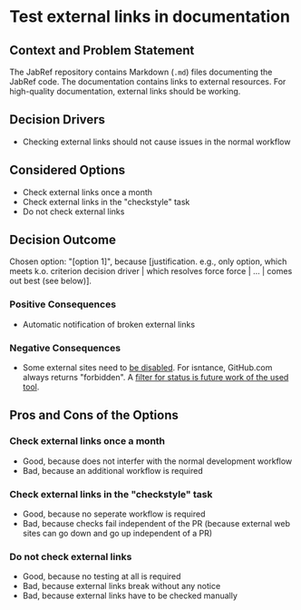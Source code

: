 # Test external links in documentation

## Context and Problem Statement

The JabRef repository contains Markdown (`.md`) files documenting the JabRef code.
The documentation contains links to external resources.
For high-quality documentation, external links should be working.

## Decision Drivers

* Checking external links should not cause issues in the normal workflow

## Considered Options

* Check external links once a month
* Check external links in the "checkstyle" task
* Do not check external links

## Decision Outcome

Chosen option: "\[option 1\]", because \[justification. e.g., only option, which meets k.o. criterion decision driver \| which resolves force force \| … \| comes out best \(see below\)\].

### Positive Consequences

* Automatic notification of broken external links

### Negative Consequences

* Some external sites need to [be disabled](https://github.com/JabRef/jabref/pull/6542/files). For isntance, GitHub.com always returns "forbidden". A [filter for status is future work of the used tool](https://github.com/tcort/markdown-link-check/issues/94#issuecomment-634947466).

## Pros and Cons of the Options

### Check external links once a month

* Good, because does not interfer with the normal development workflow
* Bad, because an additional workflow is required

### Check external links in the "checkstyle" task

* Good, because no seperate workflow is required
* Bad, because checks fail independent of the PR (because external web sites can go down and go up independent of a PR)

### Do not check external links

* Good, because no testing at all is required
* Bad, because external links break without any notice
* Bad, because external links have to be checked manually
